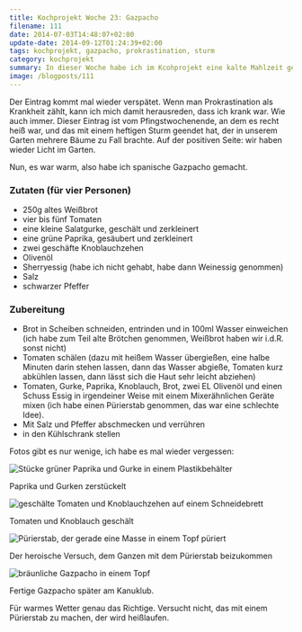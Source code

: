 ```yaml
---
title: Kochprojekt Woche 23: Gazpacho
filename: 111
date: 2014-07-03T14:48:07+02:00
update-date: 2014-09-12T01:24:39+02:00
tags: kochprojekt, gazpacho, prokrastination, sturm
category: kochprojekt
summary: In dieser Woche habe ich im Kcohprojekt eine kalte Mahlzeit gemacht, weil es heiß war: Gazpacho
image: /blogposts/111
---
```


Der Eintrag kommt mal wieder verspätet. Wenn man Prokrastination als Krankheit zählt, kann ich mich damit herausreden, dass ich krank war. Wie auch immer. Dieser Eintrag ist vom Pfingstwochenende, an dem es recht heiß war, und das mit einem heftigen Sturm geendet hat, der in unserem Garten mehrere Bäume zu Fall brachte. Auf der positiven Seite: wir haben wieder Licht im Garten.

Nun, es war warm, also habe ich spanische Gazpacho gemacht.

### Zutaten (für vier Personen)

- 250g altes Weißbrot
- vier bis fünf Tomaten
- eine kleine Salatgurke, geschält und zerkleinert
- eine grüne Paprika, gesäubert und zerkleinert
- zwei geschäfte Knoblauchzehen
- Olivenöl
- Sherryessig (habe ich nicht gehabt, habe dann Weinessig genommen)
- Salz
- schwarzer Pfeffer

### Zubereitung

- Brot in Scheiben schneiden, entrinden und in 100ml Wasser einweichen (ich habe zum Teil alte Brötchen genommen, Weißbrot haben wir i.d.R. sonst nicht)
- Tomaten schälen (dazu mit heißem Wasser übergießen, eine halbe Minuten darin stehen lassen, dann das Wasser abgieße, Tomaten kurz abkühlen lassen, dann lässt sich die Haut sehr leicht abziehen)
- Tomaten, Gurke, Paprika, Knoblauch, Brot, zwei EL Olivenöl und einen Schuss Essig in irgendeiner Weise mit einem Mixerähnlichen Geräte mixen (ich habe einen Pürierstab genommen, das war eine schlechte Idee).
- Mit Salz und Pfeffer abschmecken und verrühren
- in den Kühlschrank stellen

Fotos gibt es nur wenige, ich habe es mal wieder vergessen:

![Stücke grüner Paprika und Gurke in einem Plastikbehälter](/file/kochprojekt_23_01.jpg)

Paprika und Gurken zerstückelt

![geschälte Tomaten und Knoblauchzehen auf einem Schneidebrett](/file/kochprojekt_23_02.jpg)

Tomaten und Knoblauch geschält

![Pürierstab, der gerade eine Masse in einem Topf püriert](/file/kochprojekt_23_03.jpg)

Der heroische Versuch, dem Ganzen mit dem Pürierstab beizukommen

![bräunliche Gazpacho in einem Topf](/file/kochprojekt_23_04.jpg)

Fertige Gazpacho später am Kanuklub.

Für warmes Wetter genau das Richtige. Versucht nicht, das mit einem Pürierstab zu machen, der wird heißlaufen.
